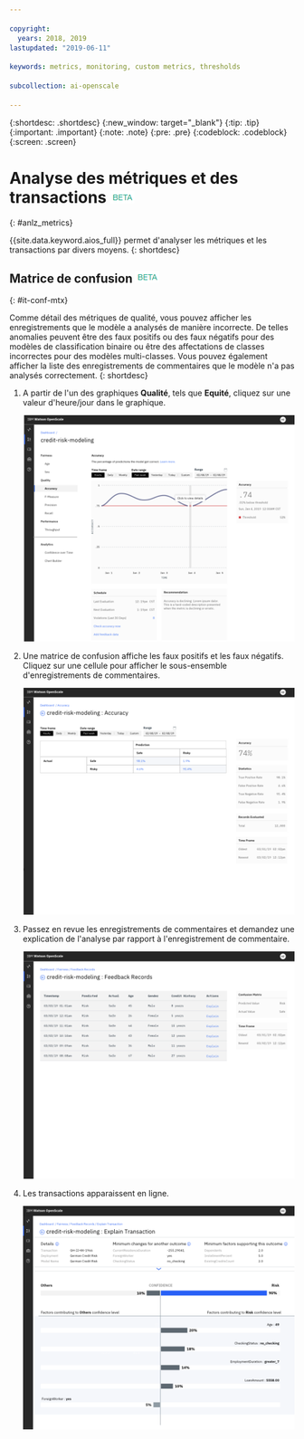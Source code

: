 ```yaml
---

copyright:
  years: 2018, 2019
lastupdated: "2019-06-11"

keywords: metrics, monitoring, custom metrics, thresholds

subcollection: ai-openscale

---
```


{:shortdesc: .shortdesc}
{:new_window: target="_blank"}
{:tip: .tip}
{:important: .important}
{:note: .note}
{:pre: .pre}
{:codeblock: .codeblock}
{:screen: .screen}

# Analyse des métriques et des transactions ![balise bêta](images/beta.png)
{: #anlz_metrics}

{{site.data.keyword.aios_full}} permet d'analyser les métriques et les transactions par divers moyens.
{: shortdesc}

## Matrice de confusion ![balise bêta](images/beta.png)
{: #it-conf-mtx}

Comme détail des métriques de qualité, vous pouvez afficher les enregistrements que le modèle a analysés de manière incorrecte. De telles anomalies peuvent être des faux positifs ou des faux négatifs pour des modèles de classification binaire ou être des affectations de classes incorrectes pour des modèles multi-classes. Vous pouvez également afficher la liste des enregistrements de commentaires que le modèle n'a pas analysés correctement.
{: shortdesc}

1. A partir de l'un des graphiques **Qualité**, tels que **Equité**, cliquez sur une valeur d'heure/jour dans le graphique.
    
    ![Liste des transactions biaisées](images/Confusion_Matrix_040819.004.png)

1. Une matrice de confusion affiche les faux positifs et les faux négatifs. Cliquez sur une cellule pour afficher le sous-ensemble d'enregistrements de commentaires.

    ![Liste des transactions biaisées](images/Confusion_Matrix_040819.005.png)

1. Passez en revue les enregistrements de commentaires et demandez une explication de l'analyse par rapport à l'enregistrement de commentaire.

    ![Liste des transactions biaisées](images/Confusion_Matrix_040819.006.png)

1. Les transactions apparaissent en ligne.

    ![Liste des transactions biaisées](images/Confusion_Matrix_040819.007.png)

